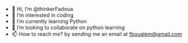 - 👋 Hi, I’m @thinkerFadoua
- 👀 I’m interested in coding
- 🌱 I’m currently learning Python
- 💞️ I’m looking to collaborate on python learning
- 📫 How to reach me? by sending me an email at fboualem@gmail.com

<!---
thinkerFadoua/thinkerFadoua is a ✨ special ✨ repository because its `README.md` (this file) appears on your GitHub profile.
You can click the Preview link to take a look at your changes.
--->
